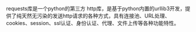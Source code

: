 requests库是一个python的第三方 http库，是基于python内置的urllib3开发，提供了纯天然无污染的发送http请求的各种方式，具有连接池、URL处理、cookies、session、ssl认证、身份认证、代理、文件上传等各种功能特性。